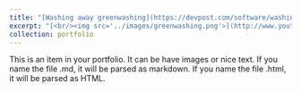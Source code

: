 ```yaml
---
title: "[Washing away greenwashing](https://devpost.com/software/washing-away-greenwashing)"
excerpt: "[<br/><img src='../images/greenwashing.png'>](http://www.youtube.com/watch?v=axcZArAuShQ)"
collection: portfolio
---
```


This is an item in your portfolio. It can be have images or nice text. If you name the file .md, it will be parsed as markdown. If you name the file .html, it will be parsed as HTML. 
